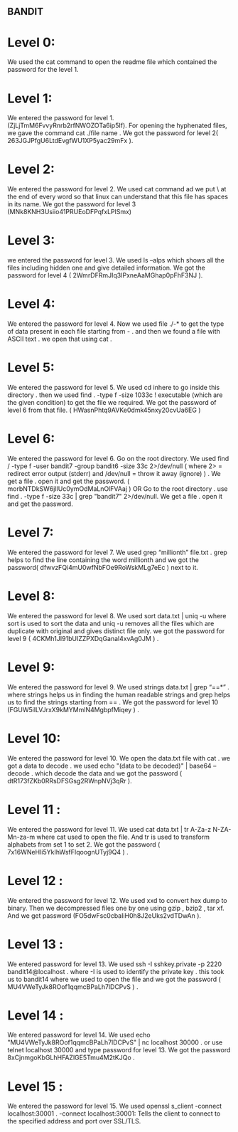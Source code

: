  ## BANDIT

# Level 0:
We used the cat command to open the readme file which contained the password for the level 1.
# Level 1:
We entered the password for level 1. (ZjLjTmM6FvvyRnrb2rfNWOZOTa6ip5If).
For opening the hyphenated files, we gave the command cat ./file name .
We got the password for level 2( 263JGJPfgU6LtdEvgfWU1XP5yac29mFx ).
# Level 2:
We entered the password for level 2. 
We used cat command ad we put \ at the end of every word so that linux can understand that this file has spaces in its name. 
We got the password for level 3 (MNk8KNH3Usiio41PRUEoDFPqfxLPlSmx)
# Level 3:
we entered the password for level 3.
We used ls –alps which shows all the files including hidden one and give detailed information.
We got the password for level 4 ( 2WmrDFRmJIq3IPxneAaMGhap0pFhF3NJ ).
# Level 4:
We entered the password for level 4.
Now we used file ./-* to get the type of data present in each file starting from - . and then we found a file with ASCII text . we open that using cat .
# Level 5:
We entered the password for level 5.
We used cd inhere to go inside this directory . then we used find . -type f -size 1033c ! executable (which are the given condition)  to get the file we required. 
We got the password of level 6 from that file. ( HWasnPhtq9AVKe0dmk45nxy20cvUa6EG ) 
# Level 6:
We entered the password for level 6. Go on the root directory.
We used find / -type f -user bandit7 -group bandit6 -size 33c 2>/dev/null ( where 2> = redirect error output (stderr) and   /dev/null = throw it away (ignore) ) .
We get a file . open it and get the password. ( morbNTDkSW6jIlUc0ymOdMaLnOlFVAaj ) 
                                                                    OR
Go to the root directory .
use find . -type f -size 33c | grep "bandit7" 2>/dev/null. We get a file . open it and get the password.
# Level 7:
We entered the password for level 7.
We used grep “millionth” file.txt . grep helps to find the line containing the word millionth and we got the password( dfwvzFQi4mU0wfNbFOe9RoWskMLg7eEc )  next to it.
# Level 8:
We entered the password for level 8. 
We used sort data.txt | uniq -u where sort is used to sort the data and uniq -u removes all the files which are duplicate with original and gives distinct file only.
we got the password for level 9 ( 4CKMh1JI91bUIZZPXDqGanal4xvAg0JM ) .
# Level 9:
We entered the password for level 9.
We used strings data.txt | grep “==*” . where strings helps us in finding the human readable strings and grep helps us to find the strings starting from == .
We got the password for level 10 (FGUW5ilLVJrxX9kMYMmlN4MgbpfMiqey ) .
# Level 10:
We entered the password for level 10.
We open the data.txt file with cat . we got a data to decode . we used echo "(data to be decoded)" | base64 –decode  . which decode the data and we got the password ( dtR173fZKb0RRsDFSGsg2RWnpNVj3qRr ).
# Level 11 :
We entered the password for level 11.
We used cat data.txt | tr A-Za-z N-ZA-Mn-za-m where cat used to open the file. And tr is used to transform alphabets from set 1 to set 2. We got the password ( 7x16WNeHIi5YkIhWsfFIqoognUTyj9Q4 ) . 
# Level 12 :
We entered the password for level 12.
We used xxd to convert hex dump to binary. Then we decompressed files one by one using gzip , bzip2 , tar xf. And we get password (FO5dwFsc0cbaIiH0h8J2eUks2vdTDwAn ).

# Level 13 :	
We entered password for level 13.
We used ssh -I sshkey.private -p 2220 bandit14@localhost . where -I is used to identify the private key . this took us to bandit14 where we used to open the file and we got the password ( MU4VWeTyJk8ROof1qqmcBPaLh7lDCPvS ) .
# Level 14 : 
We entered password for level 14.
We used echo "MU4VWeTyJk8ROof1qqmcBPaLh7lDCPvS" | nc localhost 30000   . or use telnet localhost 30000 and type password for level 13. 
We got the password 8xCjnmgoKbGLhHFAZlGE5Tmu4M2tKJQo .
# Level 15 :
We entered the password for level 15.
We used openssl s_client -connect localhost:30001 .  -connect localhost:30001: Tells the client to connect to the specified address and port over SSL/TLS.
